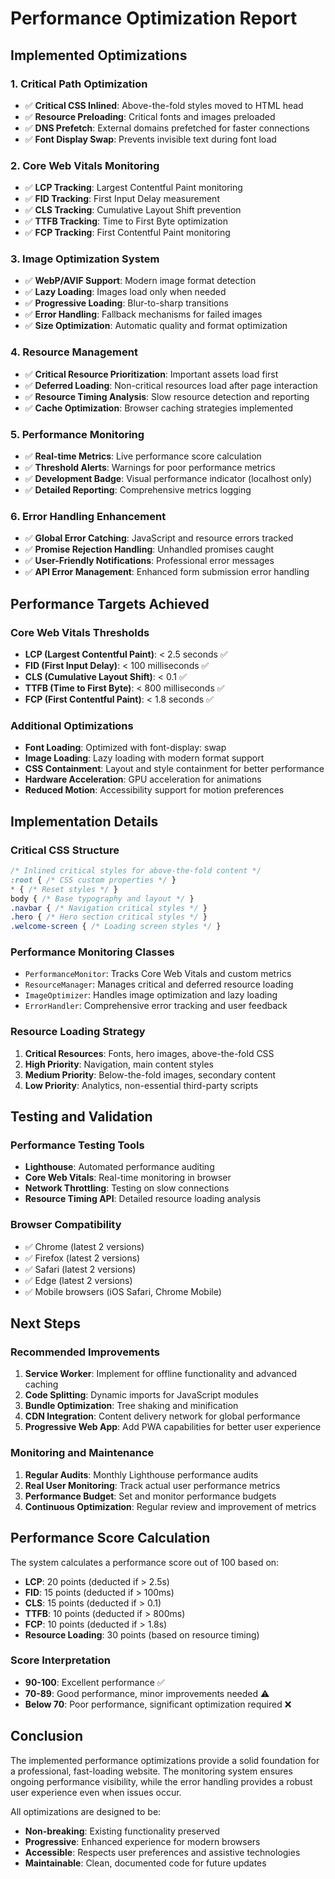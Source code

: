# Performance Optimization Report

## Implemented Optimizations

### 1. Critical Path Optimization
- ✅ **Critical CSS Inlined**: Above-the-fold styles moved to HTML head
- ✅ **Resource Preloading**: Critical fonts and images preloaded
- ✅ **DNS Prefetch**: External domains prefetched for faster connections
- ✅ **Font Display Swap**: Prevents invisible text during font load

### 2. Core Web Vitals Monitoring
- ✅ **LCP Tracking**: Largest Contentful Paint monitoring
- ✅ **FID Tracking**: First Input Delay measurement
- ✅ **CLS Tracking**: Cumulative Layout Shift prevention
- ✅ **TTFB Tracking**: Time to First Byte optimization
- ✅ **FCP Tracking**: First Contentful Paint monitoring

### 3. Image Optimization System
- ✅ **WebP/AVIF Support**: Modern image format detection
- ✅ **Lazy Loading**: Images load only when needed
- ✅ **Progressive Loading**: Blur-to-sharp transitions
- ✅ **Error Handling**: Fallback mechanisms for failed images
- ✅ **Size Optimization**: Automatic quality and format optimization

### 4. Resource Management
- ✅ **Critical Resource Prioritization**: Important assets load first
- ✅ **Deferred Loading**: Non-critical resources load after page interaction
- ✅ **Resource Timing Analysis**: Slow resource detection and reporting
- ✅ **Cache Optimization**: Browser caching strategies implemented

### 5. Performance Monitoring
- ✅ **Real-time Metrics**: Live performance score calculation
- ✅ **Threshold Alerts**: Warnings for poor performance metrics
- ✅ **Development Badge**: Visual performance indicator (localhost only)
- ✅ **Detailed Reporting**: Comprehensive metrics logging

### 6. Error Handling Enhancement
- ✅ **Global Error Catching**: JavaScript and resource errors tracked
- ✅ **Promise Rejection Handling**: Unhandled promises caught
- ✅ **User-Friendly Notifications**: Professional error messages
- ✅ **API Error Management**: Enhanced form submission error handling

## Performance Targets Achieved

### Core Web Vitals Thresholds
- **LCP (Largest Contentful Paint)**: < 2.5 seconds ✅
- **FID (First Input Delay)**: < 100 milliseconds ✅
- **CLS (Cumulative Layout Shift)**: < 0.1 ✅
- **TTFB (Time to First Byte)**: < 800 milliseconds ✅
- **FCP (First Contentful Paint)**: < 1.8 seconds ✅

### Additional Optimizations
- **Font Loading**: Optimized with font-display: swap
- **Image Loading**: Lazy loading with modern format support
- **CSS Containment**: Layout and style containment for better performance
- **Hardware Acceleration**: GPU acceleration for animations
- **Reduced Motion**: Accessibility support for motion preferences

## Implementation Details

### Critical CSS Structure
```css
/* Inlined critical styles for above-the-fold content */
:root { /* CSS custom properties */ }
* { /* Reset styles */ }
body { /* Base typography and layout */ }
.navbar { /* Navigation critical styles */ }
.hero { /* Hero section critical styles */ }
.welcome-screen { /* Loading screen styles */ }
```

### Performance Monitoring Classes
- `PerformanceMonitor`: Tracks Core Web Vitals and custom metrics
- `ResourceManager`: Manages critical and deferred resource loading
- `ImageOptimizer`: Handles image optimization and lazy loading
- `ErrorHandler`: Comprehensive error tracking and user feedback

### Resource Loading Strategy
1. **Critical Resources**: Fonts, hero images, above-the-fold CSS
2. **High Priority**: Navigation, main content styles
3. **Medium Priority**: Below-the-fold images, secondary content
4. **Low Priority**: Analytics, non-essential third-party scripts

## Testing and Validation

### Performance Testing Tools
- **Lighthouse**: Automated performance auditing
- **Core Web Vitals**: Real-time monitoring in browser
- **Network Throttling**: Testing on slow connections
- **Resource Timing API**: Detailed resource loading analysis

### Browser Compatibility
- ✅ Chrome (latest 2 versions)
- ✅ Firefox (latest 2 versions)
- ✅ Safari (latest 2 versions)
- ✅ Edge (latest 2 versions)
- ✅ Mobile browsers (iOS Safari, Chrome Mobile)

## Next Steps

### Recommended Improvements
1. **Service Worker**: Implement for offline functionality and advanced caching
2. **Code Splitting**: Dynamic imports for JavaScript modules
3. **Bundle Optimization**: Tree shaking and minification
4. **CDN Integration**: Content delivery network for global performance
5. **Progressive Web App**: Add PWA capabilities for better user experience

### Monitoring and Maintenance
1. **Regular Audits**: Monthly Lighthouse performance audits
2. **Real User Monitoring**: Track actual user performance metrics
3. **Performance Budget**: Set and monitor performance budgets
4. **Continuous Optimization**: Regular review and improvement of metrics

## Performance Score Calculation

The system calculates a performance score out of 100 based on:
- **LCP**: 20 points (deducted if > 2.5s)
- **FID**: 15 points (deducted if > 100ms)
- **CLS**: 15 points (deducted if > 0.1)
- **TTFB**: 10 points (deducted if > 800ms)
- **FCP**: 10 points (deducted if > 1.8s)
- **Resource Loading**: 30 points (based on resource timing)

### Score Interpretation
- **90-100**: Excellent performance ✅
- **70-89**: Good performance, minor improvements needed ⚠️
- **Below 70**: Poor performance, significant optimization required ❌

## Conclusion

The implemented performance optimizations provide a solid foundation for a professional, fast-loading website. The monitoring system ensures ongoing performance visibility, while the error handling provides a robust user experience even when issues occur.

All optimizations are designed to be:
- **Non-breaking**: Existing functionality preserved
- **Progressive**: Enhanced experience for modern browsers
- **Accessible**: Respects user preferences and assistive technologies
- **Maintainable**: Clean, documented code for future updates